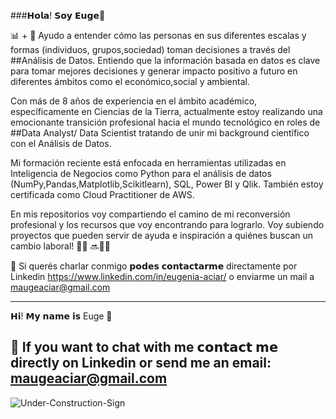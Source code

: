 ###𝗛𝗼𝗹𝗮! 𝗦𝗼𝘆 𝗘𝘂𝗴𝗲👋⁣⁣

📊 + 👥⁣ Ayudo a entender cómo las personas en sus diferentes escalas y formas (individuos, grupos,sociedad) toman decisiones a través del ##Análisis de Datos. Entiendo que la información basada en datos es clave para tomar mejores decisiones y generar impacto positivo a futuro en diferentes ámbitos como el económico,social y ambiental. 

Con más de 8 años de experiencia en el ámbito académico, específicamente en Ciencias de la Tierra, actualmente estoy realizando una emocionante transición profesional hacia el mundo tecnológico en roles de ##Data Analyst/ Data Scientist tratando de unir mi background científico con el Análisis de Datos.

Mi formación reciente está enfocada en herramientas utilizadas en Inteligencia de Negocios como Python para el análisis de datos (NumPy,Pandas,Matplotlib,Scikitlearn), SQL, Power BI y Qlik. También estoy certificada como Cloud Practitioner de AWS. 

En mis repositorios voy compartiendo el camino de mi reconversión profesional y los recursos que voy encontrando para lograrlo. Voy subiendo proyectos que pueden servir de ayuda e inspiración a quiénes buscan un cambio laboral! 👩‍🔬 🔜👩‍💻⁣


📧 Si querés charlar conmigo 𝗽𝗼𝗱𝗲𝘀 𝗰𝗼𝗻𝘁𝗮𝗰𝘁𝗮𝗿𝗺𝗲 directamente por Linkedin https://www.linkedin.com/in/eugenia-aciar/  o enviarme un mail a maugeaciar@gmail.com

-----------------------------------------------------------------------------------------------------------------------------------------
𝗛𝗶! 𝗠𝘆 𝗻𝗮𝗺𝗲 𝗶𝘀 Euge 👋

📧 If you want to chat with me 𝗰𝗼𝗻𝘁𝗮𝗰𝘁 𝗺𝗲 directly on Linkedin or send me an email: maugeaciar@gmail.com
-----------------------------------------------------------------------------------------------------------------------------------------

![Under-Construction-Sign](https://github.com/maugeaciar/maugeaciar/assets/50775494/84a4a1b2-feda-4761-ace4-05694170bfb8)



